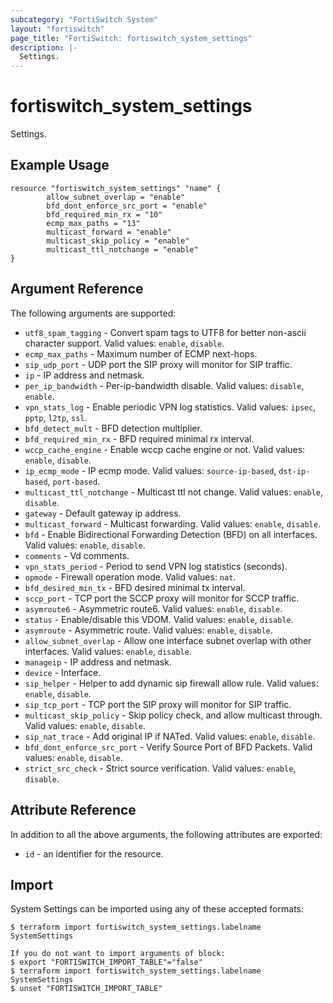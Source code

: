 ```yaml
---
subcategory: "FortiSwitch System"
layout: "fortiswitch"
page_title: "FortiSwitch: fortiswitch_system_settings"
description: |-
  Settings.
---
```


# fortiswitch_system_settings
Settings.

## Example Usage

```hcl
resource "fortiswitch_system_settings" "name" {
        allow_subnet_overlap = "enable"
        bfd_dont_enforce_src_port = "enable"
        bfd_required_min_rx = "10"
        ecmp_max_paths = "13"
        multicast_forward = "enable"
        multicast_skip_policy = "enable"
        multicast_ttl_notchange = "enable"
}
```

## Argument Reference

The following arguments are supported:

* `utf8_spam_tagging` - Convert spam tags to UTF8 for better non-ascii character support. Valid values: `enable`, `disable`.
* `ecmp_max_paths` - Maximum number of ECMP next-hops.
* `sip_udp_port` - UDP port the SIP proxy will monitor for SIP traffic.
* `ip` - IP address and netmask.
* `per_ip_bandwidth` - Per-ip-bandwidth disable. Valid values: `disable`, `enable`.
* `vpn_stats_log` - Enable periodic VPN log statistics. Valid values: `ipsec`, `pptp`, `l2tp`, `ssl`.
* `bfd_detect_mult` - BFD detection multiplier.
* `bfd_required_min_rx` - BFD required minimal rx interval.
* `wccp_cache_engine` - Enable wccp cache engine or not. Valid values: `enable`, `disable`.
* `ip_ecmp_mode` - IP ecmp mode. Valid values: `source-ip-based`, `dst-ip-based`, `port-based`.
* `multicast_ttl_notchange` - Multicast ttl not change. Valid values: `enable`, `disable`.
* `gateway` - Default gateway ip address.
* `multicast_forward` - Multicast forwarding. Valid values: `enable`, `disable`.
* `bfd` - Enable Bidirectional Forwarding Detection (BFD) on all interfaces. Valid values: `enable`, `disable`.
* `comments` - Vd comments.
* `vpn_stats_period` - Period to send VPN log statistics (seconds).
* `opmode` - Firewall operation mode. Valid values: `nat`.
* `bfd_desired_min_tx` - BFD desired minimal tx interval.
* `sccp_port` - TCP port the SCCP proxy will monitor for SCCP traffic.
* `asymroute6` - Asymmetric route6. Valid values: `enable`, `disable`.
* `status` - Enable/disable this VDOM. Valid values: `enable`, `disable`.
* `asymroute` - Asymmetric route. Valid values: `enable`, `disable`.
* `allow_subnet_overlap` - Allow one interface subnet overlap with other interfaces. Valid values: `enable`, `disable`.
* `manageip` - IP address and netmask.
* `device` - Interface.
* `sip_helper` - Helper to add dynamic sip firewall allow rule. Valid values: `enable`, `disable`.
* `sip_tcp_port` - TCP port the SIP proxy will monitor for SIP traffic.
* `multicast_skip_policy` - Skip policy check, and allow multicast through. Valid values: `enable`, `disable`.
* `sip_nat_trace` - Add original IP if NATed. Valid values: `enable`, `disable`.
* `bfd_dont_enforce_src_port` - Verify Source Port of BFD Packets. Valid values: `enable`, `disable`.
* `strict_src_check` - Strict source verification. Valid values: `enable`, `disable`.


## Attribute Reference

In addition to all the above arguments, the following attributes are exported:
* `id` - an identifier for the resource.

## Import

System Settings can be imported using any of these accepted formats:
```
$ terraform import fortiswitch_system_settings.labelname SystemSettings

If you do not want to import arguments of block:
$ export "FORTISWITCH_IMPORT_TABLE"="false"
$ terraform import fortiswitch_system_settings.labelname SystemSettings
$ unset "FORTISWITCH_IMPORT_TABLE"
```
